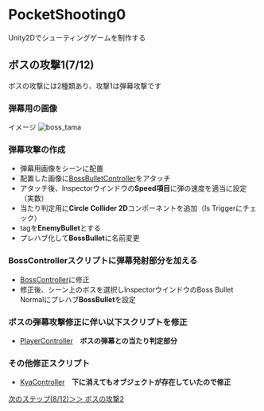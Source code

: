 # PocketShooting0
Unity2Dでシューティングゲームを制作する

## ボスの攻撃1(7/12)
ボスの攻撃には2種類あり、攻撃1は弾幕攻撃です

### 弾幕用の画像
イメージ
![boss_tama](https://user-images.githubusercontent.com/32384416/138202419-e1cbc91d-13dd-4524-8ef2-44bf684581d8.png)

### 弾幕攻撃の作成
- 弾幕用画像をシーンに配置
- 配置した画像に[BossBulletController](https://github.com/mrgarita/PocketShooting0/blob/boss_bullet1/BossBulletController.cs)をアタッチ
- アタッチ後、Inspectorウインドウの**Speed項目**に弾の速度を適当に設定（実数）
- 当たり判定用に**Circle Collider 2D**コンポーネントを追加（Is Triggerにチェック）
- tagを**EnemyBullet**とする
- プレハブ化して**BossBullet**に名前変更

### BossControllerスクリプトに弾幕発射部分を加える
- [BossController](https://github.com/mrgarita/PocketShooting0/blob/boss_bullet1/BossController.cs)に修正
- 修正後、シーン上のボスを選択しInspectorウインドウのBoss Bullet Normalにプレハブ**BossBullet**を設定

### ボスの弾幕攻撃修正に伴い以下スクリプトを修正
- [PlayerController](https://github.com/mrgarita/PocketShooting0/blob/boss_bullet1/PlayerController.cs)　**ボスの弾幕との当たり判定部分**

### その他修正スクリプト
- [KyaController](https://github.com/mrgarita/PocketShooting0/blob/boss_bullet1/KyaController.cs)　**下に消えてもオブジェクトが存在していたので修正**

[次のステップ(8/12)＞＞ ボスの攻撃2](https://github.com/mrgarita/PocketShooting0/tree/boss_bullet2)
